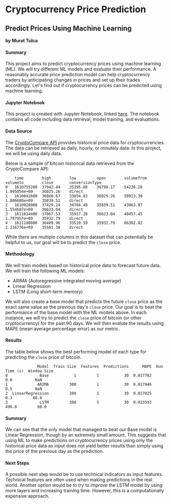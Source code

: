 # Cryptocurrency Price Prediction
## Predict Prices Using Machine Learning

**by Murat Tulca**

#### Summary
This project aims to predict cryptocurrency prices using machine learning (ML). We will try different ML models and evaluate their performance.
A reasonably accurate price prediction model can help cryptocurrency traders by anticipating changes in prices and set up their trades accordingly.
Let's find out if cryptocurrency prices can be predicted using machine learning.

#### Jupyter Notebook

This project is created with Jupyter Notebook, linked [here](https://github.com/spybart/cryptocurrency_price_prediction/blob/main/cryptocurrency_price_prediction.ipynb).
The notebook contains all code including data retrieval, model training, and evaluations.

#### Data Source
The [CryptoCompare API](https://min-api.cryptocompare.com) provides historical price data for cryptocurrencies.
The data can be retrieved as daily, hourly, or minutely data. In this project, we will be using daily data.

Below is a sample of bitcoin historical data retrieved from the CryptoCompare API:
```
	time    	high    	low     	open    	volumefrom	volumeto    	close   	conversionType
0	1610755200	37942.44	35395.88	36790.17	54226.28	1.995054e+09	36025.26	direct	
1	1610841600	36860.67	33854.83	36025.26	50913.30	1.806688e+09	35839.51	direct	
2	1610928000	37429.24	34784.40	35839.51	43063.97	1.554687e+09	36623.04	direct	
3	1611014400	37867.53	35917.28	36623.04	48457.45	1.787957e+09	35932.79	direct	
4	1611100800	36409.96	33519.59	35932.79	66302.02	2.316776e+09	35501.38	direct	
```
While there are multiple columns in this dataset that can potentially be helpful to us, our goal will be to predict the `close` price.

#### Methodology
We will train models based on historical price data to forecast future data.
We will train the following ML models:
- ARIMA (Autoregressive integrated moving average)
- Linear Regression
- LSTM (Long short-term memory)

We will also create a base model that predicts the future `close` price as the exact same value as the previous day's `close` price.
Our goal is to beat the performance of the base model with the ML models above.
In each instance, we will try to predict the `close` price of bitcoin (or other cryptocurrency) for the past 90 days.
We will then evalute the results using MAPE (mean average percentage error) as our metric.

#### Results
The table below shows the best performing model of each type for predicting the `close` price of bitcoin.
```
              Model  Train Size  Features  Predictions      MAPE  Run Time (s)  Window Size
0              Base           1         1           30  0.017782           0.0          NaN
1             ARIMA         300         1           30  0.017946           0.5          NaN
2  LinearRegression         300         1           30  0.017025           0.3         60.0
3              LSTM         300         5           30  0.023593         496.0         60.0
```
#### Summary
We can see that the only model that managed to beat our Base model is Linear Regression, though by an extremely small amount. This suggests that using ML to make predictions on cryptocurrency prices using only the historical price data as input does not yield better results than simply using the price of the previous day as the prediction.

#### Next Steps
A possible next step would be to use technical indicators as input features. Technical features are often used when making predictions in the real world. Another option would be to try to improve the LSTM model by using more layers and increasing training time. However, this is a computationally expensive approach.
